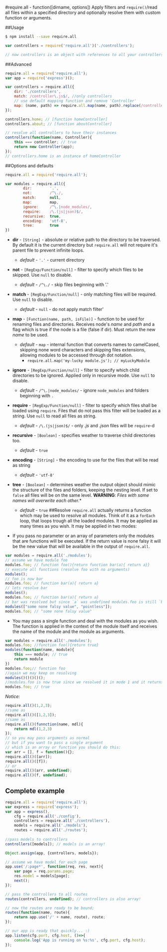 #require.all - function([dirname, options])
Apply filters and `require()`/read all files within a specified directory and optionally resolve them with custom function or arguments.

##Usage
```sh
$ npm install --save require.all
```
```js
var controllers = require('require.all')('./controllers');

// now controllers is an object with references to all your controllers
```
##Advanced
```js
require.all = require('require.all');
var app = require('express')();

var controllers = require.all({
    dir: './controllers',
    match: /controller\.js$/, //only controllers
    // use default mapping function and remove 'Controller' 
    map: (name, path) => require.all.map(name, path).replace(/controller$/i, '')
});

controllers.home; // [function homeController]
controllers.about; // [function aboutController]

// resolve all controllers to have their instances
controllers(function(name, Controller){
    this === controller; // true
    return new Controller(app);
});
// controllers.home is an instance of homeController
```
##Options and defaults
```js
require.all = require('require.all');

var modules = require.all({
        dir:        '.',
        not:        /^\./,
        match:      null,
        map:        map,
        ignore:     /^\.|node_modules/,
        require:    /\.(js|json)$/,
        recursive:  true,
        encoding:   'utf-8',
        tree:       true
})
```
* **dir** - `[String]` - absolute or relative path to the directory to be traversed. By default it is the current directory but `require.all` will not require it's parent file to prevent infinite loops. 
    * *default* - `'.'` - current directory
* **not** - `[RegExp/Function/null]` - filter to specify which files to be skipped. Use `null` to disable.
    * *default* - `/^\./` - skip files beginning with '.'
* **match** - `[RegExp/Function/null]` - only matching files will be required. Use `null` to disable.
    * *default* - `null` - do not apply match filter'
* **map** - `[Function(name, path, isFile)]` - function to be used for renaming files and directories. Receives node's *name* and *path* and a flag which is true if the node is a file (false if dir). Must return the new *name* to be used.
    * *default* - `map` - internal function that converts names to camelCased, skipping none word characters and skipping files extensions, allowing modules to be accessed through dot notation. 
        * `require.all.map('my-lucky module.js'); // myLuckyModule`
* **ignore** - `[RegExp/Function/null]` - filter to specify which child directories to be ignored. Applied only in recursive mode. Use `null` to disable.
    * *default* - `/^\.|node_modules/` - ignore `node_modules` and folders beginning with `.`
* **require** - `[RegExp/Function/null]` - filter to specify which files shall be loaded using `require`. Files that do not pass this filter will be loaded as a string. Use `null` to read all files as string.
    * *default* - `/\.(js|json)$/` - only *.js* and *.json* files will be `require`-d
* **recursive** - `[Boolean]` - specifies weather to traverse child directories too.
    * *default* - `true`
* **encoding** - `[String]` - the encoding to use for the files that will be read as string
    * *default* - `'utf-8'`
* **tree** - `[Boolean]` - determines weather the output object should mimic the structure of the files and folders, keeping the nesting level. If set to `false` all files will be on the same level. **WARNING**: *Files with same names will overwrite each other.**
    * *default* - `true`
##Resolve
`require.all` actually returns a function which may be used to resolve all modules. Think of it as a `forEach` loop, that loops trough all the loaded modules. It may be applied as many times as you wish. It may be applied in two modes:

* If you pass no parameter or an array of parameters only the modules that are functions will be executed. If the return value is none falsy it will be the new value that will be available in the output of `require.all`.
```js
var modules = require.all('./modules');
// assume we have module foo
modules.foo; // function foo(){return function bar(a){ return a}}
// execute all functions (resolve foo with no arguments)
modules();
// foo is now bar
modules.foo; // function bar(a){ return a}
// lets resolve bar
modules();
modules.foo; // function bar(a){ return a}
// bar was resolved but since `a` was undefined modules.foo is still `bar`
modules(["some none falsy value", "pointless"]);
modules.foo; // "some none falsy value"
```
* You may pass a single function and deal with the modules as you wish. The function is applied in the context of the module itself and receives the name of the module and the module as arguments.
```js
var modules = require.all('./modules');
modules.foo; //function foo(){return true}
modules(function(name, module){
    this === module; // true
    return module
})
modules.foo;// function foo
//again we may keep on resolving
modules()()()()();
//modules.foo is now true since we resolved it in mode 1 and it returns true
modules.foo; // true
```
*Notice:*
```js
require.all()(1,2,3);
//same as 
require.all()([1,2,3]);
//same as 
require.all()(funnction(name, mdl){
    return mdl(1,2,3)
});
// so you may pass arguments as normal 
// but if you want to pass a single argument 
// which is an array or function you should do this:
var arr = [], f = function(){};
require.all()([arr]);
require.all()([f]);
// or 
require.all()(arr, undefined);
require.all()(f, undefined);
```
## Complete example
```js
require.all = require('require.all');
var express = require('express');
var app = express(),
    cfg = require.all('./config'),
    controllers = require.all('./controllers'),
    models = require.all('./models'),
    routes = require.all('./routes');
    
//pass models to controllers
controllers([models]); // models is an array!

Object.assign(app, {controllers, models});

// assume we have model for each page
app.use('/:page*', function(req, res, next){
    var page = req.params.page;
    res.model = models[page];
    next();
});

// pass the controllers to all routes
routes(controllers, undefined); // controllers is also array!

// now the routes are ready to be bound;
routes(function(name, route){
    return app.use('/' + name, route), route;
});

// our app is ready that quickly... :)
app.listen(cfg.port, cfg.host, ()=>{
    console.log('App is running on %s:%s', cfg.port, cfg.host);
});

```